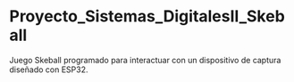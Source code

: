 # Proyecto_Sistemas_DigitalesII_Skeball
Juego Skeball programado para interactuar con un dispositivo de captura diseñado con ESP32.
